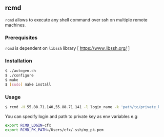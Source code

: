 ## rcmd

`rcmd` allows to execute any shell command over ssh on multiple remote machines.

### Prerequisites

`rcmd` is dependent on `libssh` library [ https://www.libssh.org/ ]


### Installation

```bash
$ ./autogen.sh
$ ./configure
$ make
$ [sudo] make install
```

### Usage

```bash
$ rcmd -H 55.88.71.140,55.88.71.141 -l login_name -k 'path/to/private_key' -c 'hostname'
```

You can specify login and path to private key as env variables e.g:

```bash
export RCMD_LOGIN=cfx
export RCMD_PK_PATH=/Users/cfx/.ssh/my_pk.pem
```
